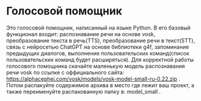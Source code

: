 # Голосовой помощник

Это голосовой помощник, написанный на языке Python. В его базовый функционал входит: распознавание речи на основе vosk, преобразование текста в речь(TTS), преобразование речи в текст(STT), связь с нейросетью ChatGPT на основе библиотеки g4f, запоминание предыдущих диалогов, выполнение пользовательских команд(список пользовательских команд будет расширяться).
Для корректной работы голосового помощника скачайте маленькую модель распознавания речи vosk по ссылке с оффициального сайта: https://alphacephei.com/vosk/models/vosk-model-small-ru-0.22.zip . Потом распакуйте содержимое архива в место где лежит ваш проект, а также переименуйте распакованную папку в: model_small .
